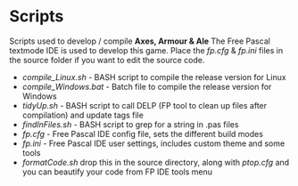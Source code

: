 # Scripts

Scripts used to develop / compile **Axes, Armour & Ale**
The Free Pascal textmode IDE is used to develop this game. Place the *fp.cfg* & *fp.ini* files in the source folder if you want to edit the source code.

  * *compile_Linux.sh* - BASH script to compile the release version for Linux 
  * *compile_Windows.bat* - Batch file to compile the release version for Windows
  * *tidyUp.sh* - BASH script to call DELP (FP tool to clean up files after compilation) and update tags file
  * *findInFiles.sh* - BASH script to grep for a string in .pas files
  * *fp.cfg* - Free Pascal IDE config file, sets the different build modes
  * *fp.ini* - Free Pascal IDE user settings, includes custom theme and some tools
  * *formatCode.sh* drop this in the source directory, along with *ptop.cfg* and you can beautify your code from FP IDE tools menu